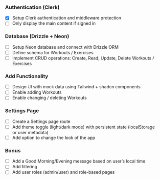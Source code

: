 ### Authentication (Clerk)

- [x] Setup Clerk authentication and middleware protection
- [ ] Only display the main content if signed in

### Database (Drizzle + Neon)

- [ ] Setup Neon database and connect with Drizzle ORM
- [ ] Define schema for Workouts / Exercises
- [ ] Implement CRUD operations: Create, Read, Update, Delete Workouts / Exercises

### Add Functionality

- [ ] Design UI with mock data using Tailwind + shadcn components
- [ ] Enable adding Workouts
- [ ] Enable changing / deleting Workouts

### Settings Page

- [ ] Create a Settings page route
- [ ] Add theme toggle (light/dark mode) with persistent state (localStorage or user metadata)
- [ ] Add option to change the look of the app

### Bonus

- [ ] Add a Good Morning/Evening message based on user’s local time
- [ ] Add filtering
- [ ] Add user roles (admin/user) and role-based pages
